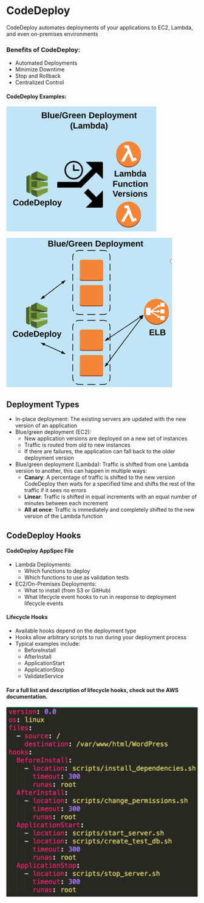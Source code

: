 # CodeDeploy

CodeDeploy automates deployments of your applications to EC2, Lambda, and even on-premises environments

### Benefits of CodeDeploy: 

* Automated Deployments 
* Minimize Downtime 
* Stop and Rollback 
* Centralized Control

#### CodeDeploy Examples:

![](../../.gitbook/assets/image%20%289%29.png)

![](../../.gitbook/assets/image%20%2820%29.png)

## Deployment Types

* In-place deployment: The existing servers are updated with the new version of an application 
* Blue/green deployment \(EC2\): 
  * New application versions are deployed on a new set of instances 
  * Traffic is routed from old to new instances 
  * If there are failures, the application can fall back to the older deployment version 
* Blue/green deployment \(Lambda\): Traffic is shifted from one Lambda version to another, this can happen in multiple ways: 
  * **Canary**: A percentage of traffic is shifted to the new version CodeDeploy then waits for a specified time and shifts the rest of the traffic if it sees no errors 
  * **Linear**: Traffic is shifted in equal increments with an equal number of minutes between each increment 
  * **All at once**: Traffic is immediately and completely shifted to the new version of the Lambda function

## CodeDeploy Hooks

#### CodeDeploy AppSpec File

* Lambda Deployments: 
  * Which functions to deploy 
  * Which functions to use as validation tests 
* EC2/On-Premises Deployments: 
  * What to install \(from S3 or GitHub\) 
  * What lifecycle event hooks to run in response to deployment lifecycle events

#### Lifecycle Hooks

* Available hooks depend on the deployment type 
* Hooks allow arbitrary scripts to run during your deployment process 
* Typical examples include: 
  * BeforeInstall 
  * AfterInstall 
  * ApplicationStart 
  * ApplicationStop 
  * ValidateService 

#### For a full list and description of lifecycle hooks, check out the AWS documentation.

![](../../.gitbook/assets/image%20%281%29.png)

